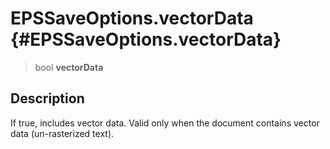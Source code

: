 EPSSaveOptions.vectorData {#EPSSaveOptions.vectorData}
=========================

> bool **vectorData**

Description
-----------

If true, includes vector data. Valid only when the document contains
vector data (un-rasterized text).
